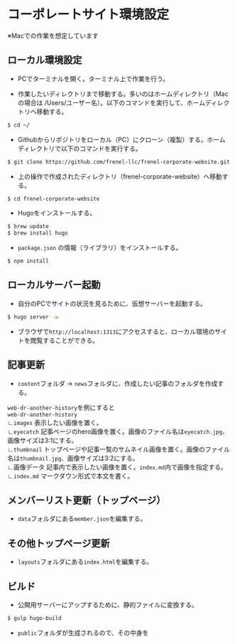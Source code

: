 # コーポレートサイト環境設定

※Macでの作業を想定しています

## ローカル環境設定

- PCでターミナルを開く。ターミナル上で作業を行う。

- 作業したいディレクトリまで移動する。多いのはホームディレクトリ（Macの場合は /Users/ユーザー名）。以下のコマンドを実行して、ホームディレクトリへ移動する。
```sh
$ cd ~/
```

- Githubからリポジトリをローカル（PC）にクローン（複製）する。ホームディレクトリで以下のコマンドを実行する。
```sh
$ git clone https://github.com/frenel-llc/frenel-corporate-website.git
```

- 上の操作で作成されたディレクトリ（frenel-corporate-website）へ移動する。
```sh
$ cd frenel-corporate-website
```

- Hugoをインストールする。
```sh
$ brew update
$ brew install hugo
```

- `package.json` の情報（ライブラリ）をインストールする。
```sh
$ npm install
```

## ローカルサーバー起動

- 自分のPCでサイトの状況を見るために、仮想サーバーを起動する。
```sh
$ hugo server -w
```

- ブラウザで`http://localhost:1313`にアクセスすると、ローカル環境のサイトを閲覧することができる。

## 記事更新

- `content`フォルダ -> `news`フォルダに、作成したい記事のフォルダを作成する。

`web-dr-another-history`を例にすると<br>
`web-dr-another-history`<br>
∟`images` 表示したい画像を置く。<br>
  ∟`eyecatch` 記事ページのhero画像を置く。画像のファイル名は`eyecatch.jpg`、画像サイズは3:1にする。<br>
  ∟`thumbnail` トップページや記事一覧のサムネイル画像を置く。画像のファイル名は`thumbnail.jpg`、画像サイズは3:2にする。<br>
  ∟画像データ 記事内で表示したい画像を置く。`index.md`内で画像を指定する。<br>
∟`index.md` マークダウン形式で本文を書く。<br>

## メンバーリスト更新（トップページ）

- `data`フォルダにある`member.json`を編集する。


## その他トップページ更新

- `layouts`フォルダにある`index.html`を編集する。


## ビルド

- 公開用サーバーにアップするために、静的ファイルに変換する。
```sh
$ gulp hugo-build
```

- `public`フォルダが生成されるので、その中身を



